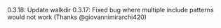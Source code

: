 0.3.18:
Update walkdir
0.3.17:
Fixed bug where multiple include patterns would not work (Thanks @giovannimirarchi420)
